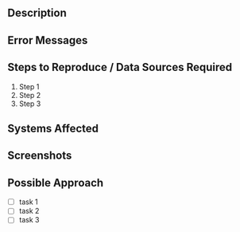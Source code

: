 ## Description

<!-- Add a description of the feature/bug here. -->

<!-- For features for users, phrase as a user story:
     A [type of person] can [accomplish something].
-->

## Error Messages

## Steps to Reproduce / Data Sources Required

1. Step 1
2. Step 2
3. Step 3

## Systems Affected

<!-- If a bug, what operating systems and/or browsers are affected? -->

## Screenshots

<!-- If a bug, drag & drop a screenshot of the problem here -->
<!-- for new/change features and you have a mockup or wireframe, drag & drop here -->

## Possible Approach

<!-- If a feature, consider adding initial ideas on how to accomplish it. -->

- [ ] task 1
- [ ] task 2
- [ ] task 3
